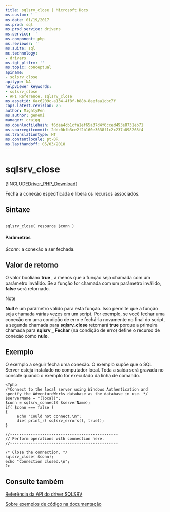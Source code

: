 ```yaml
---
title: sqlsrv_close | Microsoft Docs
ms.custom: ''
ms.date: 01/19/2017
ms.prod: sql
ms.prod_service: drivers
ms.service: ''
ms.component: php
ms.reviewer: ''
ms.suite: sql
ms.technology:
- drivers
ms.tgt_pltfrm: ''
ms.topic: conceptual
apiname:
- sqlsrv_close
apitype: NA
helpviewer_keywords:
- sqlsrv_close
- API Reference, sqlsrv_close
ms.assetid: 6ac6209c-a134-4f8f-b88b-8eefaa1cbc7f
caps.latest.revision: 25
author: MightyPen
ms.author: genemi
manager: craigg
ms.openlocfilehash: f6dea4cb1cfa1ef65a37d4f6cced493e8731eb71
ms.sourcegitcommit: 2ddc0bfb3ce2f2b160e3638f1c2c237a898263f4
ms.translationtype: HT
ms.contentlocale: pt-BR
ms.lasthandoff: 05/03/2018
---
```

# <a name="sqlsrvclose"></a>sqlsrv_close
[!INCLUDE[Driver_PHP_Download](../../includes/driver_php_download.md)]

Fecha a conexão especificada e libera os recursos associados.  
  
## <a name="syntax"></a>Sintaxe  
  
```  
  
sqlsrv_close( resource $conn )  
```  
  
#### <a name="parameters"></a>Parâmetros  
*$conn*: a conexão a ser fechada.  
  
## <a name="return-value"></a>Valor de retorno  
O valor booliano **true** , a menos que a função seja chamada com um parâmetro inválido. Se a função for chamada com um parâmetro inválido, **false** será retornado.  
  
> [!NOTE]  
> **Null** é um parâmetro válido para esta função. Isso permite que a função seja chamada várias vezes em um script. Por exemplo, se você fechar uma conexão em uma condição de erro e fechá-la novamente no final do script, a segunda chamada para **sqlsrv_close** retornará **true** porque a primeira chamada para **sqlsrv _ Fechar** (na condição de erro) define o recurso de conexão como **nulo**.  
  
## <a name="example"></a>Exemplo  
O exemplo a seguir fecha uma conexão. O exemplo supõe que o SQL Server esteja instalado no computador local. Toda a saída será gravada no console quando o exemplo for executado da linha de comando.  
  
```  
<?php  
/*Connect to the local server using Windows Authentication and   
specify the AdventureWorks database as the database in use. */  
$serverName = "(local)";  
$conn = sqlsrv_connect( $serverName);  
if( $conn === false )  
{  
     echo "Could not connect.\n";  
     die( print_r( sqlsrv_errors(), true));  
}  
  
//-----------------------------------------------  
// Perform operations with connection here.  
//-----------------------------------------------  
  
/* Close the connection. */  
sqlsrv_close( $conn);  
echo "Connection closed.\n";  
?>  
```  
  
## <a name="see-also"></a>Consulte também  
[Referência da API do driver SQLSRV](../../connect/php/sqlsrv-driver-api-reference.md)

[Sobre exemplos de código na documentação](../../connect/php/about-code-examples-in-the-documentation.md)  
  
